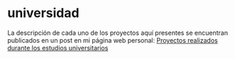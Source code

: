 # universidad
La descripción de cada uno de los proyectos aquí presentes se encuentran publicados en un post en mi página web personal: [Proyectos realizados durante los estudios universitarios](https://isaacperez.github.io/anuncios/Universidad/) 
